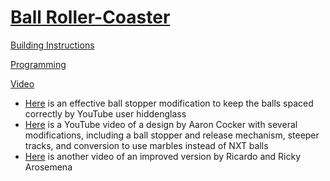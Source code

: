 # [Ball Roller-Coaster](http://nxtprograms.com/ball_coaster)

[Building Instructions](http://nxtprograms.com/ball_coaster/steps.html)

[Programming](http://nxtprograms.com/ball_coaster/steps.html#Program)

[Video](http://www.youtube.com/watch?v=iakvqXN80GE)
- [Here](http://www.youtube.com/watch?v=Am3b90jgTT4) is an effective ball stopper modification to keep the balls spaced correctly by YouTube user hiddenglass
- [Here](http://www.youtube.com/watch?v=vFYadxqISjI) is a YouTube video of a design by Aaron Cocker with several modifications, including a ball stopper and release mechanism, steeper tracks, and conversion to use marbles instead of NXT balls
- [Here](http://www.youtube.com/watch?v=lTZYwbzwuMU) is another video of an improved version by Ricardo and Ricky Arosemena

